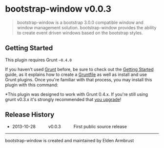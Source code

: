 # bootstrap-window v0.0.3

> bootstrap-window is a bootstrap 3.0.0 compatible window and window management solution.  bootstrap-window provides the ability to create event driven windows based on the bootstrap styles.



## Getting Started
This plugin requires Grunt `~0.4.0`

If you haven't used [Grunt](http://gruntjs.com/) before, be sure to check out the [Getting Started](http://gruntjs.com/getting-started) guide, as it explains how to create a [Gruntfile](http://gruntjs.com/sample-gruntfile) as well as install and use Grunt plugins. Once you're familiar with that process, you may install this plugin with this command:



*This plugin was designed to work with Grunt 0.4.x. If you're still using grunt v0.3.x it's strongly recommended that [you upgrade](http://gruntjs.com/upgrading-from-0.3-to-0.4)!



## Release History

 * 2013-10-28   v0.0.3   First public source release


---

bootstrap-window is created and maintained by Elden Armbrust

